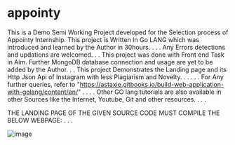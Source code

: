 # appointy
This is a Demo Semi Working Project developed for the Selection process of Appointy Internship.
This project is Written In Go LANG which was introduced and learned by the Author in 30hours.
.
.
.
Any Errors detections and updations are welcomed.
.
.
This project was done with Front end Task in Aim.
Further MongoDB database connection and usage are yet to be added by the Author.
.
.
This project Demonstrates the Landing page and its Http Json Api of Instagram with less Plagiarism and Novelty.
.
.
.
.
.
For Any further queries, refer to "https://astaxie.gitbooks.io/build-web-application-with-golang/content/en/"
.
.
.
.
Other GO lang tutorials are also available in other Sources like the Internet, Youtube, Git and other resources.
.
.
.


THE LANDING PAGE OF THE GIVEN SOURCE CODE MUST COMPILE THE BELOW WEBPAGE: 
.
.
.

![image](https://user-images.githubusercontent.com/55664957/136666860-4abebe85-a30a-471b-8936-9cd7255218ab.png)
